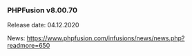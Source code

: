 ### PHPFusion v8.00.70
Release date: 04.12.2020

News: https://www.phpfusion.com/infusions/news/news.php?readmore=650

